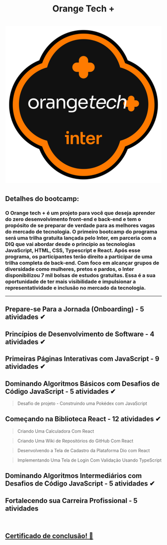 <h1 align='center' > Orange Tech +

<h1 align='center' ><img src='./assets/9d65777a-d19b-44d6-aa15-e34b0cbea83e.png'></h1>

<h2>Detalhes do bootcamp:
<h3> O Orange tech + é um projeto para você que deseja aprender do zero desenvolvimento front-end e back-end e tem o propósito de se preparar de
verdade para as melhores vagas do mercado de tecnologia. O primeiro bootcamp do programa será uma trilha gratuita lançada pelo Inter, em
parceria com a DIQ que vai abordar desde o princípio as tecnologias JavaScript, HTML, CSS, Typescript e React. Após esse programa, os participantes
terão direito a participar de uma trilha completa de back-end. Com foco em alcançar grupos de diversidade como mulheres, pretos e pardos, o Inter
disponibilizou 7 mil bolsas de estudos gratuitas. Essa é a sua oportunidade de ter mais visibilidade e impulsionar a representatividade e inclusão no
mercado da tecnologia. 
<hr>
 
## Prepare-se Para a Jornada (Onboarding) - 5 atividades ✔

## Princípios de Desenvolvimento de Software - 4 atividades  ✔

## Primeiras Páginas Interativas com JavaScript - 9 atividades ✔

## Dominando Algoritmos Básicos com Desafios de Código JavaScript - 5 atividades ✔
> Desafio de projeto - Construindo uma Pokédex com JavaScript

## Começando na Biblioteca React - 12 atividades  ✔

> Criando Uma Calculadora Com React

> Criando Uma Wiki de Repositórios do GitHub Com React

> Desenvolvendo a Tela de Cadastro da Plataforma Dio com React

> Implementando Uma Tela de Login Com Validação Usando TypeScript

## Dominando Algoritmos Intermediários com Desafios de Código JavaScript - 5 atividades ✔

## Fortalecendo sua Carreira Profissional - 5 atividades 

<br>

## [Certificado de conclusão!  🎉](5E79F5FE.pdf)